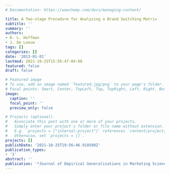 ```yaml
---
# Documentation: https://wowchemy.com/docs/managing-content/

title: A Two-stage Procedure for Analyzing a Brand Switching Matrix
subtitle: ''
summary: ''
authors:
- D. L. Hoffman
- J. De Leeuw
tags: []
categories: []
date: '2013-01-01'
lastmod: 2021-10-25T15:56:47-04:00
featured: false
draft: false

# Featured image
# To use, add an image named `featured.jpg/png` to your page's folder.
# Focal points: Smart, Center, TopLeft, Top, TopRight, Left, Right, BottomLeft, Bottom, BottomRight.
image:
  caption: ''
  focal_point: ''
  preview_only: false

# Projects (optional).
#   Associate this post with one or more of your projects.
#   Simply enter your project's folder or file name without extension.
#   E.g. `projects = ["internal-project"]` references `content/project/deep-learning/index.md`.
#   Otherwise, set `projects = []`.
projects: []
publishDate: '2021-10-25T19:56:46.910590Z'
publication_types:
- '2'
abstract: ''
publication: '*Journal of Empirical Generalisations in Marketing Science*'
---
```

